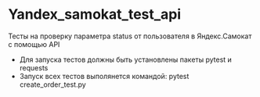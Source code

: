 # Yandex_samokat_test_api

Тесты на проверку параметра status от пользователя в Яндекс.Самокат с помощью API
- Для запуска тестов должны быть установлены пакеты pytest и requests
- Запуск всех тестов выполянется командой: pytest create_order_test.py
